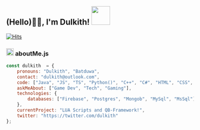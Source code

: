 <!-- ### Hi there 👋 -->


<h2> (Hello)🙏🏻, I'm Dulkith! <img src="https://media.giphy.com/media/12oufCB0MyZ1Go/giphy.gif" width="50"></h2>
<!-- <img align='right' src="https://media.giphy.com/media/M9gbBd9nbDrOTu1Mqx/giphy.gif" width="230"> -->

[![Hits](https://hits.seeyoufarm.com/api/count/incr/badge.svg?url=https%3A%2F%2Fgithub.com%2Fdulkith%2Fdulkith%2F&count_bg=%23FF0000&title_bg=%23555555&icon=codeigniter.svg&icon_color=%23E7E7E7&title=Look&edge_flat=false)](https://hits.seeyoufarm.com)

###  <img src="https://media.giphy.com/media/ln7z2eWriiQAllfVcn/giphy.gif" height="20"> **aboutMe.js**

```javascript
const dulkith  = {
    pronouns: "Dulkith", "Batduwa",
    contact: "dulkith@outlook.com",
    code: ["Java", "JS", "TS", "Python()", "C++", "C#", "HTML", "CSS", "Flutter", "Dart", "Angular", "ML", "VB"],
    askMeAbout: ["Game Dev", "Tech", "Gaming"],
    technologies: {
        databases: ["Firebase", "Postgres", "Mongob", "MySql", "MsSql"]
    },
    currentProject: "LUA Scripts and QB-Framework!",
    twitter: "https://twitter.com/dulkith"
};
```


<!--
**dulkith/dulkith** is a ✨ _special_ ✨ repository because its `README.md` (this file) appears on your GitHub profile.

Here are some ideas to get you started:

- 🔭 I’m currently working on ...
- 🌱 I’m currently learning ...
- 👯 I’m looking to collaborate on ...
- 🤔 I’m looking for help with ...
- 💬 Ask me about ...
- 📫 How to reach me: ...
- 😄 Pronouns: ...
- ⚡ Fun fact: ...
-->
